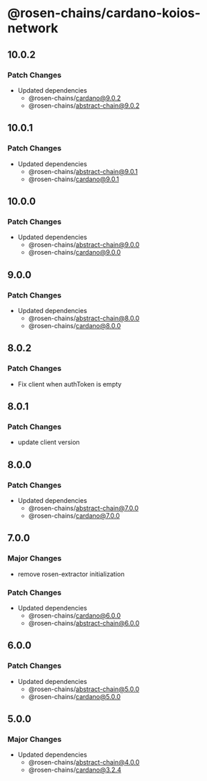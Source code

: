 # @rosen-chains/cardano-koios-network

## 10.0.2

### Patch Changes

- Updated dependencies
  - @rosen-chains/cardano@9.0.2
  - @rosen-chains/abstract-chain@9.0.2

## 10.0.1

### Patch Changes

- Updated dependencies
  - @rosen-chains/abstract-chain@9.0.1
  - @rosen-chains/cardano@9.0.1

## 10.0.0

### Patch Changes

- Updated dependencies
  - @rosen-chains/abstract-chain@9.0.0
  - @rosen-chains/cardano@9.0.0

## 9.0.0

### Patch Changes

- Updated dependencies
  - @rosen-chains/abstract-chain@8.0.0
  - @rosen-chains/cardano@8.0.0

## 8.0.2

### Patch Changes

- Fix client when authToken is empty

## 8.0.1

### Patch Changes

- update client version

## 8.0.0

### Patch Changes

- Updated dependencies
  - @rosen-chains/abstract-chain@7.0.0
  - @rosen-chains/cardano@7.0.0

## 7.0.0

### Major Changes

- remove rosen-extractor initialization

### Patch Changes

- Updated dependencies
  - @rosen-chains/cardano@6.0.0
  - @rosen-chains/abstract-chain@6.0.0

## 6.0.0

### Patch Changes

- Updated dependencies
  - @rosen-chains/abstract-chain@5.0.0
  - @rosen-chains/cardano@5.0.0

## 5.0.0

### Major Changes

- Updated dependencies
  - @rosen-chains/abstract-chain@4.0.0
  - @rosen-chains/cardano@3.2.4
